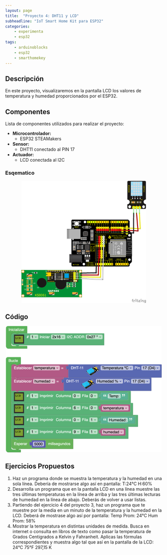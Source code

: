 ```yaml
---
layout: page
title:  "Proyecto 4: DHT11 y LCD"
subheadline: "IoT Smart Home Kit para ESP32"
categories:
    - experimenta
    - esp32
tags:
    - arduinoblocks
    - esp32
    - smarthomekey
---
```


## Descripción

En este proyecto, visualizaremos en la pantalla LCD los valores de temperatura y humedad proporcionados por el ESP32. 

## Componentes
Lista de componentes utilizados para realizar el proyecto:
- **Microcontrolador:** 
    - ESP32 STEAMakers
- **Sensor:** 
    - DHT11 conectado al PIN 17
- **Actuador:** 
    - LCD conectada al I2C 

### Esqematico 
<p align="center">
    <img src="/images/experimenta/esp32/Proyectos/P04_Esquematico.png" alt="Proyecto 1" width="400"/>
</p>

## Código 
<p align="center">
    <img src="/images/experimenta/esp32/Proyectos/Proyecto04.png" alt="Proyecto 4" width="500"/>
</p>

## Ejercicios Propuestos 

1.	Haz un programa donde se muestra la temperatura y la humedad en una sola línea. Debería de mostrarse algo así en pantalla:
T:24°C H:60%
2.	Desarrolla un programa que en la pantalla LCD en una línea muestre las tres últimas temperaturas en la línea de arriba y las tres últimas lecturas de humedad en la línea de abajo. Deberás de volver a usar listas.
3.	Partiendo del ejercicio 4 del proyecto 3, haz un programa que te muestre por la media en un minuto de la temperatura y la humedad en la LCD. Deberá de mostrase algo así por pantalla: 
Temp Prom: 24°C
Hum Prom: 58%
4.	Mostrar la temperatura en distintas unidades de medida. Busca en internet o consulta en libros de texto como pasar la temperatura de Grados Centigrados a Kelvin y Fahranheit. Aplicas las fórmulas correspondientes y muestra algo tal que así en la pantalla de la LCD: 
24°C 75°F
297,15 K